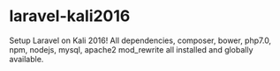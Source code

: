# laravel-kali2016
Setup Laravel on Kali 2016!  All dependencies, composer, bower, php7.0, npm, nodejs, mysql, apache2 mod_rewrite all installed and globally available.
